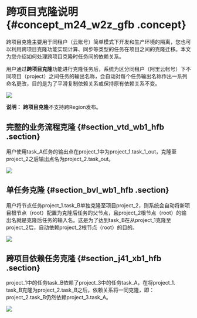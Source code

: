 # 跨项目克隆说明 {#concept_m24_w2z_gfb .concept}

跨项目克隆主要用于同租户（云账号）简单模式下开发和生产环境的隔离，您也可以利用跨项目克隆功能实现计算、同步等类型的任务在项目之间的克隆迁移。本文为您介绍如何处理跨项目克隆时任务间的依赖关系。

用户通过**跨项目克隆**功能进行克隆任务后，系统为区分同租户（阿里云帐号）下不同项目（project）之间任务的输出名称，会自动对每个任务输出名称作出一系列命名更改，目的是为了平滑复制依赖关系或保持原有依赖关系不变。

![](http://static-aliyun-doc.oss-cn-hangzhou.aliyuncs.com/assets/img/21853/154466863334157_zh-CN.png)

**说明：** **跨项目克隆**不支持跨Region发布。

## 完整的业务流程克隆 {#section_vtd_wb1_hfb .section}

用户使用task\_A任务的输出点在project\_1中为project\_1.task\_1\_out，克隆至project\_2之后输出点名为project\_2.task\_out。

![](http://static-aliyun-doc.oss-cn-hangzhou.aliyuncs.com/assets/img/21853/154466863313009_zh-CN.jpg)

## 单任务克隆 {#section_bvl_wb1_hfb .section}

用户将节点任务project\_1.task\_B单独克隆至项目project\_2，则系统会自动将新项目根节点（root）配置为克隆后任务的父节点，且project\_2根节点（root）的输出名就是克隆后任务的输入名。这是为了达到task\_B在从project\_1克隆至project\_2后，自动依赖project\_2根节点（root）的目的。

![](http://static-aliyun-doc.oss-cn-hangzhou.aliyuncs.com/assets/img/21853/154466863413010_zh-CN.jpg)

## 跨项目依赖任务克隆 {#section_j41_xb1_hfb .section}

project\_1中的任务task\_B依赖了project\_3中的任务task\_A，在将project\_1. task\_B克隆为project\_2.task\_B之后，依赖关系将一同克隆，即：project\_2.task\_B仍然依赖project\_3.task\_A。

![](http://static-aliyun-doc.oss-cn-hangzhou.aliyuncs.com/assets/img/21853/154466863413011_zh-CN.jpg)

